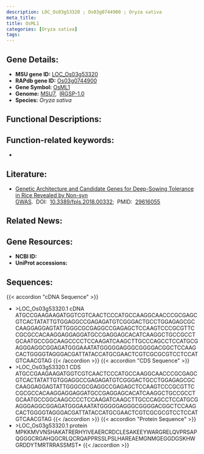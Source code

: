 ```yaml
---
description: LOC_Os03g53320 ; Os03g0744900 ; Oryza sativa
meta_title:
title: OsML1
categories: [Oryza sativa]
tags: 
---
```


## Gene Details:
- **MSU gene ID:** [LOC_Os03g53320](http://rice.uga.edu/cgi-bin/ORF_infopage.cgi?orf=LOC_Os03g53320)  
- **RAPdb gene ID:** [Os03g0744900](https://rapdb.dna.affrc.go.jp/locus/?name=Os03g0744900)  
- **Gene Symbol:** <u>OsML1</u>
- **Genome:**  [MSU7](http://rice.uga.edu/),&nbsp;&nbsp;[IRGSP-1.0](https://rapdb.dna.affrc.go.jp/download/irgsp1.html)
- **Species:** *Oryza sativa*

## Functional Descriptions:

## Function-related keywords:
   - [](/tags//)

## Literature:
   - [Genetic Architecture and Candidate Genes for Deep-Sowing Tolerance in Rice Revealed by Non-syn GWAS](https://www.doi.org/10.3389/fpls.2018.00332).&nbsp;&nbsp;DOI:&nbsp;&nbsp;[10.3389/fpls.2018.00332](https://www.doi.org/10.3389/fpls.2018.00332);&nbsp;&nbsp;PMID:&nbsp;&nbsp;[29616055](https://pubmed.ncbi.nlm.nih.gov/29616055/)

## Related News:

## Gene Resources:
- **NCBI ID:**  []()
- **UniProt accessions:** [](https://www.uniprot.org/uniprotkb//entry)

## Sequences:
{{< accordion "cDNA Sequence" >}}
- \>LOC_Os03g53320.1 cDNA
ATGCCGAAGAAGATGGTCGTCAACTCCCATGCCAAGGCAACCCGCGAGCGTCACTATATTGTGGAGGCCGAGAGATGTCGGGACTGCCTGGAGAGCGCCAAGGAGGAGTATTGGGCGCGAGGCCGAGAGCTCCAAGTCCCGCGTTCCGCGCCACAAGGAGGAGGATGCCGAGGAGCACATCAAGGCTGCCGCCTGCAATGCCGGCAAGCCCCTCCAAGATCAAGCTTGCCCAGCCTCCATGCGAGGGAGGCGGAGATGGGAAATATGGGGGAGGGCGGGGACGGCTCCAAGCACTGGGGTAGGGACGATTATACCATGCGAACTCGTCGCGCGTCCTCCATGTCAACGTAG
{{< /accordion >}}
{{< accordion "CDS Sequence" >}}
- \>LOC_Os03g53320.1 CDS
ATGCCGAAGAAGATGGTCGTCAACTCCCATGCCAAGGCAACCCGCGAGCGTCACTATATTGTGGAGGCCGAGAGATGTCGGGACTGCCTGGAGAGCGCCAAGGAGGAGTATTGGGCGCGAGGCCGAGAGCTCCAAGTCCCGCGTTCCGCGCCACAAGGAGGAGGATGCCGAGGAGCACATCAAGGCTGCCGCCTGCAATGCCGGCAAGCCCCTCCAAGATCAAGCTTGCCCAGCCTCCATGCGAGGGAGGCGGAGATGGGAAATATGGGGGAGGGCGGGGACGGCTCCAAGCACTGGGGTAGGGACGATTATACCATGCGAACTCGTCGCGCGTCCTCCATGTCAACGTAG
{{< /accordion >}}
{{< accordion "Protein Sequence" >}}
- \>LOC_Os03g53320.1 protein
MPKKMVVNSHAKATRERHYIVEAERCRDCLESAKEEYWARGRELQVPRSAPQGGGCRGAHQGCRLQCRQAPPRSSLPSLHAREAEMGNMGEGGDGSKHWGRDDYTMRTRRASSMST*
{{< /accordion >}}
